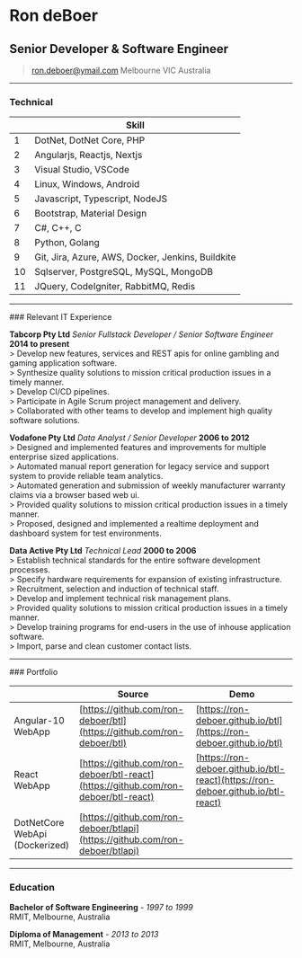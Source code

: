 # Ron deBoer
## Senior Developer & Software Engineer

> [ron.deboer@ymail.com](mailto:ron.deboer@ymail.com)
>      Melbourne VIC Australia

------

### Technical

|    | Skill                                                   |
|----|---------------------------------------------------------|
| 1  | DotNet, DotNet Core, PHP                                |
| 2  | Angularjs, Reactjs, Nextjs                              |
| 3  | Visual Studio, VSCode                                   |
| 4  | Linux, Windows, Android                                 |
| 5  | Javascript, Typescript, NodeJS                          |
| 6  | Bootstrap, Material Design                              |
| 7  | C#, C++, C                                              |
| 8  | Python, Golang                                          |
| 9  | Git, Jira, Azure, AWS, Docker, Jenkins, Buildkite       |
| 10 | Sqlserver, PostgreSQL, MySQL, MongoDB                   |
| 11 | JQuery, CodeIgniter, RabbitMQ, Redis                    |

------
<div style="page-break-after: always"></div>
### Relevant IT Experience

**Tabcorp Pty Ltd** *Senior Fullstack Developer / Senior Software Engineer* __2014 to present__ \
	> Develop new features, services and REST apis for online gambling and gaming application software. \
	> Synthesize quality solutions to mission critical production issues in a timely manner. \
	> Develop CI/CD pipelines. \
	> Participate in Agile Scrum project management and delivery. \
	> Collaborated with other teams to develop and implement high quality software solutions. 
	
**Vodafone Pty Ltd** *Data Analyst / Senior Developer* __2006 to 2012__ \
	> Designed and implemented features and improvements for multiple enterprise sized applications. \
	> Automated manual report generation for legacy service and support system to provide reliable team analytics. \
	> Automated generation and submission of weekly manufacturer warranty claims via a browser based web ui. \
	> Provided quality solutions to mission critical production issues in a timely manner. \
	> Proposed, designed and implemented a realtime deployment and dashboard system for test environments. 
	
**Data Active Pty Ltd** *Technical Lead* __2000 to 2006__ \
	> Establish technical standards for the entire software development processes. \
	> Specify hardware requirements for expansion of existing infrastructure. \
	> Recruitment, selection and induction of technical staff. \
	> Develop and implement technical risk management plans. \
	> Provided quality solutions to mission critical production issues in a timely manner. \
	> Develop training programs for end-users in the use of inhouse application software. \
	> Import, parse and clean customer contact lists.

------
<div style="page-break-after: always"></div>
### Portfolio

|                                 | Source                                  |  Demo
|---------------------------------|-----------------------------------------|-------------------------------------------|
| Angular-10 WebApp               | [https://github.com/ron-deboer/btl](https://github.com/ron-deboer/btl)       | [https://ron-deboer.github.io/btl](https://ron-deboer.github.io/btl)          |
| React WebApp  | [https://github.com/ron-deboer/btl-react](https://github.com/ron-deboer/btl-react)    | [https://ron-deboer.github.io/btl-react](https://ron-deboer.github.io/btl-react)      |
| DotNetCore WebApi (Dockerized)  | [https://github.com/ron-deboer/btlapi](https://github.com/ron-deboer/btlapi)    |                                           |

------

### Education

**Bachelor of Software Engineering** - *1997 to 1999* \
	RMIT, Melbourne, Australia
	
**Diploma of Management** - *2013 to 2013* \
	RMIT, Melbourne, Australia
